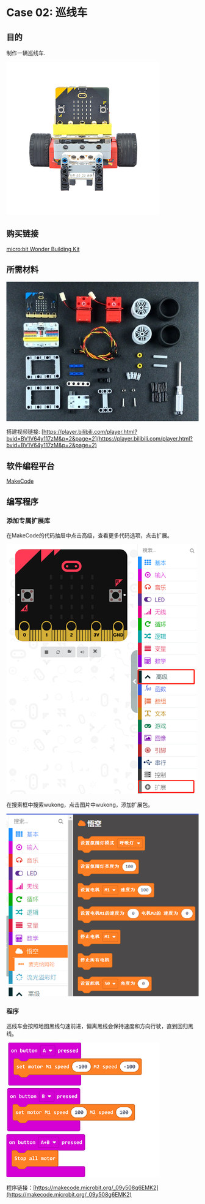 # Case 02: 巡线车

## 目的

制作一辆巡线车.

![](./images/case-02-01.png)

## 购买链接

[micro:bit Wonder Building Kit](https://www.elecfreaks.com/micro-bit-wonder-building-kit-without-micro-bit-board.html)

## 所需材料

![](./images/case-02-02.png)

搭建视频链接:
[https://player.bilibili.com/player.html?bvid=BV1V64y117zM&p=2&page=2](https://player.bilibili.com/player.html?bvid=BV1V64y117zM&p=2&page=2)

## 软件编程平台

[MakeCode](https://makecode.microbit.org/)

## 编写程序
### 添加专属扩展库

在MakeCode的代码抽屉中点击高级，查看更多代码选项，点击扩展。

![](./images/case-01-03.png)

在搜索框中搜索wukong，点击图片中wukong，添加扩展包。

![](./images/case-01-04.png)


### 程序

巡线车会按照地图黑线匀速前进，偏离黑线会保持速度和方向行驶，直到回归黑线。

![](./images/case-01-05.png)

程序链接：[https://makecode.microbit.org/_09y508g6EMK2](https://makecode.microbit.org/_09y508g6EMK2)
